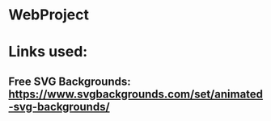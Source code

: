 # WebProject

# Links used:
## Free SVG Backgrounds: https://www.svgbackgrounds.com/set/animated-svg-backgrounds/
